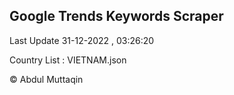 

## Google Trends Keywords Scraper 
 
Last Update 31-12-2022 , 03:26:20

Country List :
VIETNAM.json



© Abdul Muttaqin 
